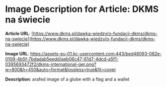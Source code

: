 # Image Description for Article: DKMS na świecie
**Article URL**: [https://www.dkms.pl/dawka-wiedzy/o-fundacji-dkms/dkms-na-swiecie](https://www.dkms.pl/dawka-wiedzy/o-fundacji-dkms/dkms-na-swiecie)

**Image URL**: https://assets-eu-01.kc-usercontent.com:443/bed48093-082e-0109-4b5f-7bdadab5eedd/aeb06c47-61d7-4dcd-a5f1-0395693472f2/dkms-international-ger.png?w=800&h=450&auto=format&lossless=true&fit=cover

**Description**: arafed image of a globe with a flag and a wallet
